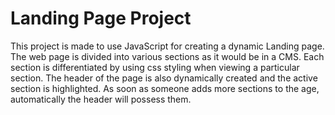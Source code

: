 # Landing Page Project

This project is made to use JavaScript for creating a dynamic Landing page. The web page is divided into various
sections as it would be in a CMS. Each section is differentiated by using css styling when viewing a particular section.
The header of the page is also dynamically created and the active section is highlighted. As soon as someone adds more
sections to the age, automatically the header will possess them.